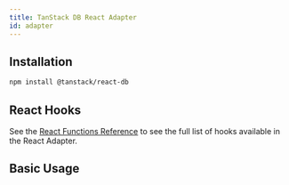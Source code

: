 ```yaml
---
title: TanStack DB React Adapter
id: adapter
---
```


## Installation

```sh
npm install @tanstack/react-db
```

## React Hooks

See the [React Functions Reference](../reference/index.md) to see the full list of hooks available in the React Adapter.

## Basic Usage

